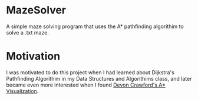 # MazeSolver
A simple maze solving program that uses the A* pathfinding algorithim to solve a .txt maze.

# Motivation
I was motivated to do this project when I had learned about Dijkstra's Pathfinding Algorithim in my Data Structures and Algorithims class, and later became even more interested when I found [Devon Crawford's A* Visualization](https://www.youtube.com/watch?v=1-YPj5Vt0oQ&t=315s).
